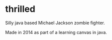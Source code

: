 # thrilled
Silly java based Michael Jackson zombie fighter.

Made in 2014 as part of a learning canvas in java.

